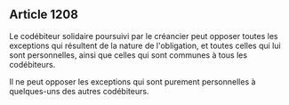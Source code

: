 Article 1208
----
Le codébiteur solidaire poursuivi par le créancier peut opposer toutes les
exceptions qui résultent de la nature de l'obligation, et toutes celles qui lui
sont personnelles, ainsi que celles qui sont communes à tous les codébiteurs.

Il ne peut opposer les exceptions qui sont purement personnelles à quelques-uns
des autres codébiteurs.
